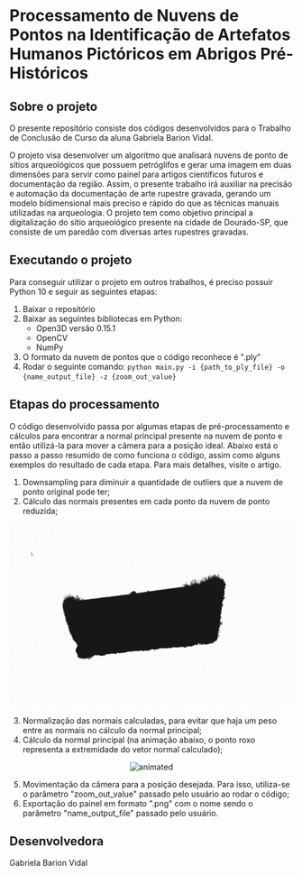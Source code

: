 # Processamento de Nuvens de Pontos na Identificação de Artefatos Humanos Pictóricos em Abrigos Pré-Históricos

## Sobre o projeto

O presente repositório consiste dos códigos desenvolvidos para o Trabalho de Conclusão de Curso da aluna Gabriela Barion Vidal.

O projeto visa desenvolver um algoritmo que analisará nuvens de ponto de sítios arqueológicos que possuem petróglifos e gerar uma imagem em duas dimensões para servir como painel para artigos científicos futuros e documentação da região. Assim, o presente trabalho irá auxiliar na precisão e automação da documentação de arte rupestre gravada, gerando um modelo bidimensional mais preciso e rápido do que as técnicas manuais utilizadas na arqueologia. O projeto tem como objetivo principal a digitalização do sítio arqueológico presente na cidade de Dourado-SP, que consiste de um paredão com diversas artes rupestres gravadas.

## Executando o projeto
Para conseguir utilizar o projeto em outros trabalhos, é preciso possuir Python 10 e seguir as seguintes etapas:

1. Baixar o repositório
2. Baixar as seguintes bibliotecas em Python:
    * Open3D versão 0.15.1
    * OpenCV
    * NumPy
3. O formato da nuvem de pontos que o código reconhece é ".ply"
4. Rodar o seguinte comando: `python main.py -i {path_to_ply_file} -o {name_output_file} -z {zoom_out_value}`


## Etapas do processamento
O código desenvolvido passa por algumas etapas de pré-processamento e cálculos para encontrar a normal principal presente na nuvem de ponto e então utilizá-la para mover a câmera para a posição ideal. Abaixo está o passo a passo resumido de como funciona o código, assim como alguns exemplos do resultado de cada etapa. Para mais detalhes, visite o artigo.

1. Downsampling para diminuir a quantidade de outliers que a nuvem de ponto original pode ter;
2. Cálculo das normais presentes em cada ponto da nuvem de ponto reduzida;

<p align="center">
  <img src="https://github.com/GabrielaVidal7/Archaeology_Panel/blob/main/animacoes/normais_painel_1.gif" alt="animated" width="576" height="324"/>
</p>

3. Normalização das normais calculadas, para evitar que haja um peso entre as normais no cálculo da normal principal;
4. Cálculo da normal principal (na animação abaixo, o ponto roxo representa a extremidade do vetor normal calculado);

<p align="center">
  <img src="https://github.com/GabrielaVidal7/Archaeology_Panel/blob/main/animacoes/main_normal_painel_1.gif" alt="animated" width="576" height="324"/>
</p>

5. Movimentação da câmera para a posição desejada. Para isso, utiliza-se o parâmetro "zoom_out_value" passado pelo usuário ao rodar o código;
6. Exportação do painel em formato ".png" com o nome sendo o parâmetro "name_output_file" passado pelo usuário.



## Desenvolvedora

Gabriela Barion Vidal
